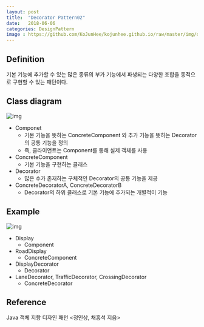 ```yaml
---
layout: post
title:  "Decorator Pattern02"
date:   2018-06-06
categories: DesignPattern
image : https://github.com/KoJunHee/kojunhee.github.io/raw/master/img/dpci.png
---
```


## Definition

기본 기능에 추가할 수 있는 많은 종류의 부가 기능에서 파생되는 다양한 조합을 동적으로 구현할 수 있는 패턴이다.

## Class diagram

![img](https://github.com/KoJunHee/kojunhee.github.io/raw/master/img/dec01.png) 

- Componet
  - 기본 기능을 뜻하는 ConcreteComponent 와 추가 기능을 뜻하는 Decorator의 공통 기능을 정의
  - 즉, 클라이언트는 Component를 통해 실제 객체를 사용
- ConcreteComponent
  - 기본 기능을 구현하는 클래스
- Decorator
  - 많은 수가 존재하는 구체적인 Decorator의 공통 기능을 제공
- ConcreteDecoratorA, ConcreteDecoratorB
  - Decorator의 하위 클래스로 기본 기능에 추가되는 개별적이 기능

## Example

![img](https://github.com/KoJunHee/kojunhee.github.io/raw/master/img/dec02.png)

- Display
  - Component
- RoadDisplay
  - ConcreteComponent
- DisplayDecorator
  - Decorator
- LaneDecorator, TrafficDecorator, CrossingDecorator
  - ConcreteDecorator

## Reference

Java 객체 지향 디자인 패턴 <정인상, 채흥석 지음>
